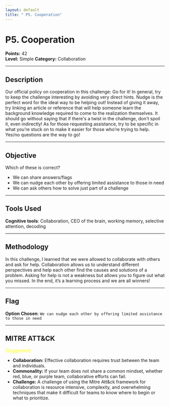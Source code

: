 ```yaml
---
layout: default
title: " P5. Cooperation"
---
```


# P5. Cooperation

**Points:** 42  
**Level:** Simple
**Category:** Collaboration

---

## Description
Our official policy on cooperation in this challenge: Go for it! In general, try to keep the challenge interesting by avoiding very direct hints. Nudge is the perfect word for the ideal way to be helping out! Instead of giving it away, try linking an article or reference that will help someone learn the background knowledge required to come to the realization themselves. It should go without saying that if there's a twist in the challenge, don't spoil it, even indirectly! As for those requesting assistance, try to be specific in what you’re stuck on to make it easier for those who’re trying to help. Yes/no questions are the way to go!

---

## Objective
Which of these is correct?
-	We can share answers/flags
-	We can nudge each other by offering limited assistance to those in need
-	We can ask others how to solve just part of a challenge

---

## Tools Used
**Cognitive tools**: Collaboration, CEO of the brain, working memory, selective attention, decoding

---

## Methodology
In this challenge, I learned that we were allowed to collaborate with others and ask for help. Collaboration allows us to understand different perspectives and help each other find the causes and solutions of a problem. Asking for help is not a weakness but allows you to figure out what you missed. In the end, it’s a learning process and we are all winners!  

---

## Flag
**Option Chosen**: `We can nudge each other by offering limited assistance to those in need`  

---

## MITRE ATT&CK
<span style="color:yellow; font-style:italic;">(Suggested)</span>
-	**Collaboration:** Effective collaboration requires trust between the team and individuals.
-	**Commonality:** If your team does not share a common mindset, whether red, blue, or purple team, collaborative efforts can fail.
-	**Challenge:** A challenge of using the Mitre Att&ck framework for collaboration is resource intensive, complexity, and overwhelming techniques that make it difficult for teams to know where to begin or what to prioritize.

